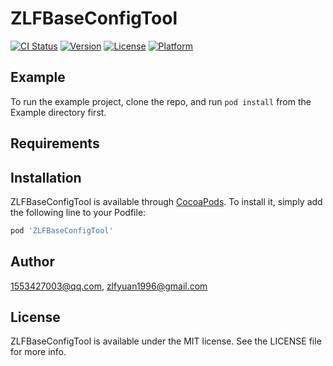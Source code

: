 # ZLFBaseConfigTool

[![CI Status](https://img.shields.io/travis/1553427003@qq.com/ZLFBaseConfigTool.svg?style=flat)](https://travis-ci.org/1553427003@qq.com/ZLFBaseConfigTool)
[![Version](https://img.shields.io/cocoapods/v/ZLFBaseConfigTool.svg?style=flat)](https://cocoapods.org/pods/ZLFBaseConfigTool)
[![License](https://img.shields.io/cocoapods/l/ZLFBaseConfigTool.svg?style=flat)](https://cocoapods.org/pods/ZLFBaseConfigTool)
[![Platform](https://img.shields.io/cocoapods/p/ZLFBaseConfigTool.svg?style=flat)](https://cocoapods.org/pods/ZLFBaseConfigTool)

## Example

To run the example project, clone the repo, and run `pod install` from the Example directory first.

## Requirements

## Installation

ZLFBaseConfigTool is available through [CocoaPods](https://cocoapods.org). To install
it, simply add the following line to your Podfile:

```ruby
pod 'ZLFBaseConfigTool'
```

## Author

1553427003@qq.com, zlfyuan1996@gmail.com

## License

ZLFBaseConfigTool is available under the MIT license. See the LICENSE file for more info.
